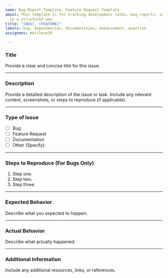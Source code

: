 ```yaml
---
name: Bug Report Template, Feature Request Template
about: This template is for tracking development tasks, bug reports, or feature requests
  in a structured way
title: "[BUG], [FEATURE]"
labels: bug, dependencies, documentation, enhancement, question
assignees: marilene38

---
```


### **Title**
Provide a clear and concise title for this issue.

---

### **Description**
Provide a detailed description of the issue or task. Include any relevant context, screenshots, or steps to reproduce (if applicable).

---

### **Type of Issue**
- [ ] Bug
- [ ] Feature Request
- [ ] Documentation
- [ ] Other (Specify):

---

### **Steps to Reproduce (For Bugs Only)**
1. Step one.
2. Step two.
3. Step three.

---

### **Expected Behavior**
Describe what you expected to happen.

---

### **Actual Behavior**
Describe what actually happened.

---

### **Additional Information**
Include any additional resources, links, or references.
